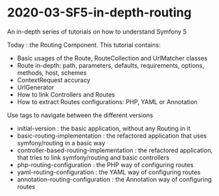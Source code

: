 # 2020-03-SF5-in-depth-routing

An in-depth series of tutorials on how to understand Symfony 5

Today : the Routing Component. This tutorial contains:

* Basic usages of the Route, RouteCollection and UrlMatcher classes
* Route in-depth: path, parameters, defaults, requirements, options, methods, host, schemes
* ContextRequest accuracy
* UrlGenerator
* How to link Controllers and Routes
* How to extract Routes configurations: PHP, YAML or Annotation

Use tags to navigate between the different versions
* initial-version : the basic application, without any Routing in it
* basic-routing-implementation : the refactored application that uses symfony/routing in a basic way
* controller-based-routing-implementation : the refactored application, that tries to link symfony/routing and basic controllers
* php-routing-configuration : the PHP way of configuring routes
* yaml-routing-configuration : the YAML way of configuring routes
* annotation-routing-configuration : the Annotation way of configuring routes
